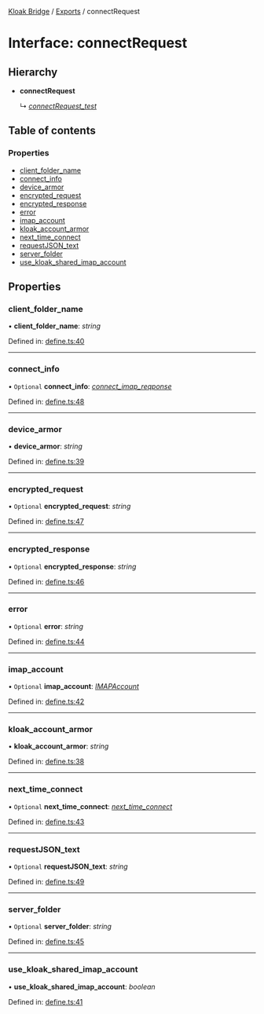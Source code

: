 [Kloak Bridge](../README.md) / [Exports](../modules.md) / connectRequest

# Interface: connectRequest

## Hierarchy

* **connectRequest**

  ↳ [*connectRequest\_test*](connectrequest_test.md)

## Table of contents

### Properties

- [client\_folder\_name](connectrequest.md#client_folder_name)
- [connect\_info](connectrequest.md#connect_info)
- [device\_armor](connectrequest.md#device_armor)
- [encrypted\_request](connectrequest.md#encrypted_request)
- [encrypted\_response](connectrequest.md#encrypted_response)
- [error](connectrequest.md#error)
- [imap\_account](connectrequest.md#imap_account)
- [kloak\_account\_armor](connectrequest.md#kloak_account_armor)
- [next\_time\_connect](connectrequest.md#next_time_connect)
- [requestJSON\_text](connectrequest.md#requestjson_text)
- [server\_folder](connectrequest.md#server_folder)
- [use\_kloak\_shared\_imap\_account](connectrequest.md#use_kloak_shared_imap_account)

## Properties

### client\_folder\_name

• **client\_folder\_name**: *string*

Defined in: [define.ts:40](https://github.com/CoNET-project/kloak-bridge/blob/03b3a6b/src/define.ts#L40)

___

### connect\_info

• `Optional` **connect\_info**: [*connect\_imap\_reqponse*](connect_imap_reqponse.md)

Defined in: [define.ts:48](https://github.com/CoNET-project/kloak-bridge/blob/03b3a6b/src/define.ts#L48)

___

### device\_armor

• **device\_armor**: *string*

Defined in: [define.ts:39](https://github.com/CoNET-project/kloak-bridge/blob/03b3a6b/src/define.ts#L39)

___

### encrypted\_request

• `Optional` **encrypted\_request**: *string*

Defined in: [define.ts:47](https://github.com/CoNET-project/kloak-bridge/blob/03b3a6b/src/define.ts#L47)

___

### encrypted\_response

• `Optional` **encrypted\_response**: *string*

Defined in: [define.ts:46](https://github.com/CoNET-project/kloak-bridge/blob/03b3a6b/src/define.ts#L46)

___

### error

• `Optional` **error**: *string*

Defined in: [define.ts:44](https://github.com/CoNET-project/kloak-bridge/blob/03b3a6b/src/define.ts#L44)

___

### imap\_account

• `Optional` **imap\_account**: [*IMAPAccount*](imapaccount.md)

Defined in: [define.ts:42](https://github.com/CoNET-project/kloak-bridge/blob/03b3a6b/src/define.ts#L42)

___

### kloak\_account\_armor

• **kloak\_account\_armor**: *string*

Defined in: [define.ts:38](https://github.com/CoNET-project/kloak-bridge/blob/03b3a6b/src/define.ts#L38)

___

### next\_time\_connect

• `Optional` **next\_time\_connect**: [*next\_time\_connect*](next_time_connect.md)

Defined in: [define.ts:43](https://github.com/CoNET-project/kloak-bridge/blob/03b3a6b/src/define.ts#L43)

___

### requestJSON\_text

• `Optional` **requestJSON\_text**: *string*

Defined in: [define.ts:49](https://github.com/CoNET-project/kloak-bridge/blob/03b3a6b/src/define.ts#L49)

___

### server\_folder

• `Optional` **server\_folder**: *string*

Defined in: [define.ts:45](https://github.com/CoNET-project/kloak-bridge/blob/03b3a6b/src/define.ts#L45)

___

### use\_kloak\_shared\_imap\_account

• **use\_kloak\_shared\_imap\_account**: *boolean*

Defined in: [define.ts:41](https://github.com/CoNET-project/kloak-bridge/blob/03b3a6b/src/define.ts#L41)
